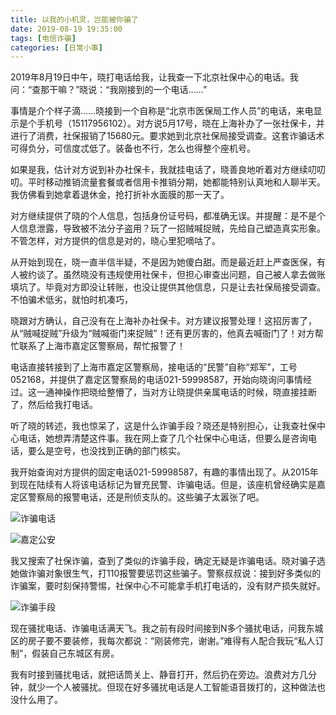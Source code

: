 ```yaml
---
title: 以我的小机灵，岂能被你骗了
date: 2019-08-19 19:35:00
tags: [电信诈骗]
categories: [日常小事]
---
```


2019年8月19日中午，晓打电话给我，让我查一下北京社保中心的电话。我问：“查那干嘛？”晓说：“我刚接到的一个电话……”

<!--more-->

事情是介个样子滴……晓接到一个自称是“北京市医保局工作人员”的电话，来电显示是个手机号（15117956102）。对方说5月17号，晓在上海补办了一张社保卡，并进行了消费，社保报销了15680元。要求她到北京社保局接受调查。这套诈骗话术可得负分，可信度忒低了。装备也不行，怎么也得整个座机号。

如果是我，估计对方说到补办社保卡，我就挂电话了，晓善良地听着对方继续叨叨叨。平时移动推销流量套餐或者信用卡推销分期，她都能特别认真地和人聊半天。我仿佛看到她拿着退休金，抢打折补水面膜的那一天了。

对方继续提供了晓的个人信息，包括身份证号码，都准确无误。并提醒：是不是个人信息泄露，导致被不法分子盗用？玩了一招贼喊捉贼，先给自己塑造真实形象。不管怎样，对方提供的信息是对的，晓心里犯嘀咕了。

从开始到现在，晓一直半信半疑，不是因为她傻白甜。而是最近赶上严查医保，有人被约谈了。虽然晓没有违规使用社保卡，但担心审查出问题，自己被人拿去做账填坑了。毕竟对方即没让转账，也没让提供其他信息，只是让去社保局接受调查。不怕骗术低劣，就怕时机凑巧，

晓跟对方确认，自己没有在上海补办社保卡。对方建议报警处理！这招厉害了，从“贼喊捉贼”升级为“贼喊衙门来捉贼”！还有更厉害的，他真去喊衙门了！对方帮忙联系了上海市嘉定区警察局，帮忙报警了！

电话直接转接到了上海市嘉定区警察局，接电话的“民警”自称“郑军”，工号052168，并提供了嘉定区警察局的电话021-59998587，开始向晓询问事情经过。这一通神操作把晓给整懵了，当对方让晓提供亲属电话的时候，晓直接挂断了，然后给我打电话。

听了晓的转述，我也惊呆了，这是什么诈骗手段？晓还是特别担心，让我查社保中心电话，她想弄清楚这件事。我在网上查了几个社保中心电话，但要么是咨询电话，要么是空号，也没找到正确的部门核实。

我开始查询对方提供的固定电话021-59998587，有趣的事情出现了。从2015年到现在陆续有人将该电话标记为冒充民警、诈骗电话。但是，该座机曾经确实是嘉定区警察局的报警电话，还是刑侦支队的。这些骗子太嚣张了吧。



![诈骗电话](https://imagedb-1257991841.cos.ap-beijing.myqcloud.com/zhapiandianhua1.jpeg)



![嘉定公安](https://imagedb-1257991841.cos.ap-beijing.myqcloud.com/zhapiandianhua2.jpeg)



我又搜索了社保诈骗，查到了类似的诈骗手段，确定无疑是诈骗电话。晓对骗子选她做诈骗对象很生气，打110报警要惩罚这些骗子。警察叔叔说：接到好多类似的诈骗案，要时刻保持警惕，社保中心不可能拿手机打电话的，没有财产损失就好。

![诈骗手段](https://imagedb-1257991841.cos.ap-beijing.myqcloud.com/zhapiandianhua3.jpeg)

现在骚扰电话、诈骗电话满天飞。我之前有段时间接到N多个骚扰电话，问我东城区的房子要不要装修，我每次都说：“刚装修完，谢谢。”难得有人配合我玩“私人订制”，假装自己东城区有房。

我有时接到骚扰电话，就把话筒关上、静音打开，然后扔在旁边。浪费对方几分钟，就少一个人被骚扰。但现在好多骚扰电话是人工智能语音拨打的，这种做法也没什么用了。